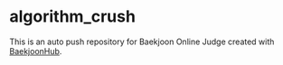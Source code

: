 # algorithm_crush
This is an auto push repository for Baekjoon Online Judge created with [BaekjoonHub](https://github.com/BaekjoonHub/BaekjoonHub).
